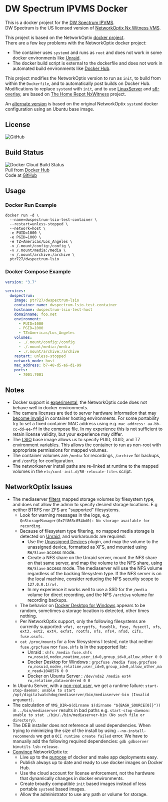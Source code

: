 # DW Spectrum IPVMS Docker

This is a docker project for the [DW Spectrum IPVMS](https://digital-watchdog.com/productdetail/DW-Spectrum-IPVMS/).  
DW Spectrum is the US licensed version of [NetworkOptix Nx Witness VMS](https://www.networkoptix.com/nx-witness/).  

This project is based on the NetworkOptix [docker project](https://bitbucket.org/networkoptix/nx_open_integrations/src/default/docker/).  
There are a few key problems with the NetworkOptix docker project:

- The container uses `systemd` and runs as `root` and does not work in some docker environments like [Unraid](https://unraid.net).
- The docker build script is external to the dockerfile and does not work in automated build environments like [Docker Hub](https://docs.docker.com/docker-hub/builds/).

This project modifies the NetworkOptix version to run as `init`, to build from within the `Dockerfile`, and to automatically post builds on Docker Hub.  
Modifications to replace `systemd` with `init`, and to use [LinuxServer](https://www.linuxserver.io) and [s6-overlay](https://github.com/just-containers/s6-overlay), are based on [The Home Repot NxWitness](https://github.com/thehomerepot/nxwitness) project.  

An [alternate version](https://github.com/ptr727/DWSpectrum) is based on the original NetworkOptix `systemd` docker configuration using an Ubuntu base image.

## License

![GitHub](https://img.shields.io/github/license/ptr727/DWSpectrum-LSIO)  

## Build Status

![Docker Cloud Build Status](https://img.shields.io/docker/cloud/build/ptr727/dwspectrum-lsio?logo=docker)  
Pull from [Docker Hub](https://hub.docker.com/r/ptr727/dwspectrum-lsio)  
Code at [GitHub](https://github.com/ptr727/DWSpectrum)

## Usage

### Docker Run Example

```console
docker run -d \
  --name=dwspectrum-lsio-test-container \
  --restart=unless-stopped \
  --network=host \
  -e PUID=1000 \
  -e PGID=1000 \
  -e TZ=Americas/Los_Angeles \
  -v /.mount/config:/config \
  -v /.mount/media:/media \
  -v /.mount/archive:/archive \
  ptr727/dwspectrum-lsio
```

### Docker Compose Example

```yaml
version: "3.7"

services:
  dwspectrum:
    image: ptr727/dwspectrum-lsio
    container_name: dwspectrum-lsio-test-container
    hostname: dwspectrum-lsio-test-host
    domainname: foo.net
    environment:
      - PUID=1000
      - PGID=1000
      - TZ=Americas/Los_Angeles
    volumes:
      - ./.mount/config:/config
      - ./.mount/media:/media
      - ./.mount/archive:/archive
    restart: unless-stopped
    network_mode: host
    mac_address: b7-48-d5-a6-d1-99
    ports:
      - 7001:7001
```

## Notes

- Docker support is [experimental](https://bitbucket.org/networkoptix/nx_open_integrations/src/default/docker/), the NetworkOptix code does not behave well in docker environments.
- The camera licenses are tied to server hardware information that may [become invalid](https://support.networkoptix.com/hc/en-us/articles/360036141153-HWID-changed-and-license-is-no-longer-recording) in container hosting environments. For some portability try to set a fixed container MAC address using e.g. `mac_address: aa-bb-cc-dd-ee-ff` in the compose file. In my experience this is not sufficient to retain license validity, but your experience may differ.
- The [LSIO](https://docs.linuxserver.io/general/understanding-puid-and-pgid) base image allows us to specify PUID, GUID, and TZ environment variables. This allows the container to run as non-root with appropriate permissions for mapped volumes.
- The container volumes are `/media` for recordings, `/archive` for backups, and `/config` for configuration.
- The networkserver install paths are re-linked at runtime to the mapped volumes in the `etc/cont-init.d/50-relocate-files` script.

## NetworkOptix Issues

- The mediaserver [filters](https://support.networkoptix.com/hc/en-us/requests/19037) mapped storage volumes by filesystem type, and does not allow the admin to specify desired storage locations. E.g neither BTRFS nor ZFS are "supported" filesystems.
  - Look for warning messages in the logs, e.g. `QnStorageManager(0x7f863c054bd0): No storage available for recording`.
  - Because of filesystem type filtering, no mapped media storage is detected on [Unraid](https://unraid.net), and workarounds are required:
    - Use the [Unassigned Devices](https://forums.unraid.net/topic/44104-unassigned-devices-managing-disk-drives-and-remote-shares-outside-of-the-unraid-array/) plugin, and map the volume to the unassigned device, formatted as XFS, and mounted using `RW/Slave` access mode.
    - Create a NFS share on the Unraid server, mount the NFS share on that same server, and map the volume to the NFS share, using `RW/Slave` access mode. The mediaserver will use the NFS volume regardless of the backing filesystem type. If the NFS server is on the local machine, consider reducing the NFS security scope to `127.0.0.1(rw)`.
    - In my experience it works well to use a SSD for the `/media` volume for direct recording, and the NFS `/archive` volume for recording backups.
  - The behavior on [Docker Desktop for Windows](https://www.docker.com/products/docker-desktop) appears to be random, sometimes a storage location is detected, other times nothing.
  - Per NetworkOptix support, only the following filesystems are currently supported: `vfat, ecryptfs, fuseblk, fuse, fusectl, xfs, ext3, ext2, ext4, exfat, rootfs, nfs, nfs4, nfsd, cifs, fuse.osxfs`.
  - `cat /proc/mounts` for a few filesystems I tested, note that neither `fuse.grpcfuse` nor `fuse.shfs` is in the supported list:
    - Unraid : `shfs /media fuse.shfs rw,nosuid,nodev,noatime,user_id=0,group_id=0,allow_other 0 0`
    - Docker Desktop for Windows : `grpcfuse /media fuse.grpcfuse rw,nosuid,nodev,relatime,user_id=0,group_id=0,allow_other,max_read=1048576 0 0`
    - Docker on Ubuntu Server : `/dev/vda2 /media ext4 rw,relatime,data=ordered 0 0`
- In Ubuntu Server, with a [non-root user](https://docs.docker.com/install/linux/linux-postinstall/), we get a runtime failure: `start-stop-daemon: unable to start /opt/digitalwatchdog/mediaserver/bin/mediaserver-bin (Invalid argument)`.
- The calculation of `VMS_DIR=$(dirname $(dirname "${BASH_SOURCE[0]}"))` in `../bin/mediaserver` results in bad paths e.g. `start-stop-daemon: unable to stat ./bin/./bin/mediaserver-bin (No such file or directory)`.
- The DEB installer does not reference all used dependencies. When trying to minimizing the size of the install by using `--no-install-recommends` we get a `OCI runtime create failed` error. We have to manually add the following required dependencies: `gdb gdbserver binutils lsb-release`.
- [Convince](https://support.networkoptix.com/hc/en-us/articles/360037973573-How-to-run-Nx-Server-in-Docker) NetworkOptix to:
  - Live up to the [purpose](https://www.docker.com/why-docker) of docker and make app deployments easy.
  - Publish always up to date and ready to use docker images on Docker Hub.
  - Use the cloud account for license enforcement, not the hardware that dynamically changes in docker environments.
  - Create broadly compatible `init` based images instead of less portable `systemd` based images.
  - Allow the administrator to use any path or volume for storage.
